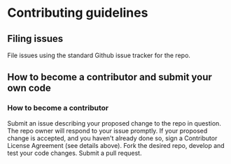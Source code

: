 # Contributing guidelines

## Filing issues

File issues using the standard Github issue tracker for the repo.

## How to become a contributor and submit your own code

### How to become a contributor

Submit an issue describing your proposed change to the repo in question.
The repo owner will respond to your issue promptly.
If your proposed change is accepted, and you haven't already done so, sign a Contributor License Agreement (see details above).
Fork the desired repo, develop and test your code changes.
Submit a pull request.


